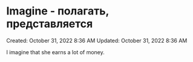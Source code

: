# Imagine - полагать, представляется

Created: October 31, 2022 8:36 AM
Updated: October 31, 2022 8:36 AM

I imagine that she earns a lot of money.